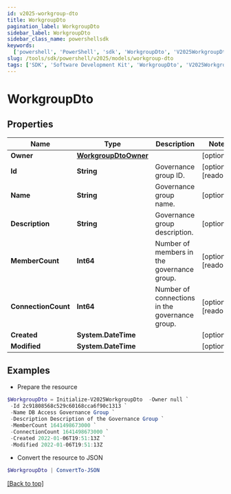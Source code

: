 ```yaml
---
id: v2025-workgroup-dto
title: WorkgroupDto
pagination_label: WorkgroupDto
sidebar_label: WorkgroupDto
sidebar_class_name: powershellsdk
keywords:
  ['powershell', 'PowerShell', 'sdk', 'WorkgroupDto', 'V2025WorkgroupDto']
slug: /tools/sdk/powershell/v2025/models/workgroup-dto
tags: ['SDK', 'Software Development Kit', 'WorkgroupDto', 'V2025WorkgroupDto']
---
```


# WorkgroupDto

## Properties

| Name | Type | Description | Notes |
| --- | --- | --- | --- |
| **Owner** | [**WorkgroupDtoOwner**](workgroup-dto-owner) |  | [optional] |
| **Id** | **String** | Governance group ID. | [optional] [readonly] |
| **Name** | **String** | Governance group name. | [optional] |
| **Description** | **String** | Governance group description. | [optional] |
| **MemberCount** | **Int64** | Number of members in the governance group. | [optional] [readonly] |
| **ConnectionCount** | **Int64** | Number of connections in the governance group. | [optional] [readonly] |
| **Created** | **System.DateTime** |  | [optional] |
| **Modified** | **System.DateTime** |  | [optional] |

## Examples

- Prepare the resource

```powershell
$WorkgroupDto = Initialize-V2025WorkgroupDto  -Owner null `
 -Id 2c91808568c529c60168cca6f90c1313 `
 -Name DB Access Governance Group `
 -Description Description of the Governance Group `
 -MemberCount 1641498673000 `
 -ConnectionCount 1641498673000 `
 -Created 2022-01-06T19:51:13Z `
 -Modified 2022-01-06T19:51:13Z
```

- Convert the resource to JSON

```powershell
$WorkgroupDto | ConvertTo-JSON
```

[[Back to top]](#)
